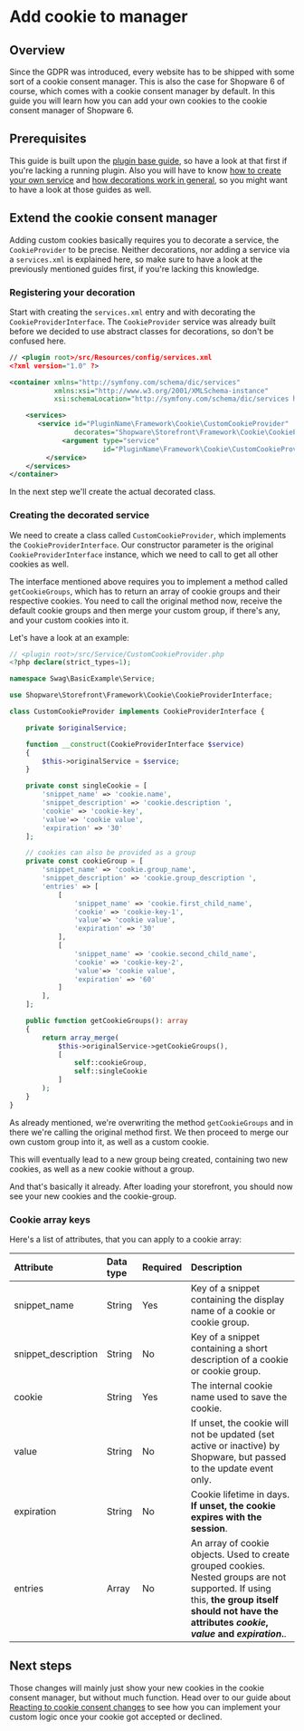 # Add cookie to manager

## Overview

Since the GDPR was introduced, every website has to be shipped with some sort of a cookie consent manager. This is also the case for Shopware 6 of course, which comes with a cookie consent manager by default. In this guide you will learn how you can add your own cookies to the cookie consent manager of Shopware 6.

## Prerequisites

This guide is built upon the [plugin base guide](../plugin-base-guide.md), so have a look at that first if you're lacking a running plugin. Also you will have to know [how to create your own service](../plugin-fundamentals/add-custom-service.md) and [how decorations work in general](../plugin-fundamentals/adjusting-service.md), so you might want to have a look at those guides as well.

## Extend the cookie consent manager

Adding custom cookies basically requires you to decorate a service, the `CookieProvider` to be precise. Neither decorations, nor adding a service via a `services.xml` is explained here, so make sure to have a look at the previously mentioned guides first, if you're lacking this knowledge.

### Registering your decoration

Start with creating the `services.xml` entry and with decorating the `CookieProviderInterface`. The `CookieProvider` service was already built before we decided to use abstract classes for decorations, so don't be confused here.

```xml
// <plugin root>/src/Resources/config/services.xml
<?xml version="1.0" ?>

<container xmlns="http://symfony.com/schema/dic/services"
           xmlns:xsi="http://www.w3.org/2001/XMLSchema-instance"
           xsi:schemaLocation="http://symfony.com/schema/dic/services http://symfony.com/schema/dic/services/services-1.0.xsd">

    <services>
       <service id="PluginName\Framework\Cookie\CustomCookieProvider"
                decorates="Shopware\Storefront\Framework\Cookie\CookieProviderInterface">
             <argument type="service" 
                       id="PluginName\Framework\Cookie\CustomCookieProvider.inner" />
         </service>
    </services>
</container>
```

In the next step we'll create the actual decorated class.

### Creating the decorated service

We need to create a class called `CustomCookieProvider`, which implements the `CookieProviderInterface`. Our constructor parameter is the original `CookieProviderInterface` instance, which we need to call to get all other cookies as well.

The interface mentioned above requires you to implement a method called `getCookieGroups`, which has to return an array of cookie groups and their respective cookies. You need to call the original method now, receive the default cookie groups and then merge your custom group, if there's any, and your custom cookies into it.

Let's have a look at an example:

```php
// <plugin root>/src/Service/CustomCookieProvider.php
<?php declare(strict_types=1);

namespace Swag\BasicExample\Service;

use Shopware\Storefront\Framework\Cookie\CookieProviderInterface;

class CustomCookieProvider implements CookieProviderInterface {

    private $originalService;

    function __construct(CookieProviderInterface $service)
    {
        $this->originalService = $service;
    }

    private const singleCookie = [
        'snippet_name' => 'cookie.name',
        'snippet_description' => 'cookie.description ',
        'cookie' => 'cookie-key',
        'value'=> 'cookie value',
        'expiration' => '30'
    ];

    // cookies can also be provided as a group
    private const cookieGroup = [
        'snippet_name' => 'cookie.group_name',
        'snippet_description' => 'cookie.group_description ',
        'entries' => [
            [
                'snippet_name' => 'cookie.first_child_name',
                'cookie' => 'cookie-key-1',
                'value'=> 'cookie value',
                'expiration' => '30'
            ],
            [
                'snippet_name' => 'cookie.second_child_name',
                'cookie' => 'cookie-key-2',
                'value'=> 'cookie value',
                'expiration' => '60'
            ]
        ],
    ];

    public function getCookieGroups(): array
    {
        return array_merge(
            $this->originalService->getCookieGroups(),
            [
                self::cookieGroup,
                self::singleCookie
            ]
        );
    }
}
```

As already mentioned, we're overwriting the method `getCookieGroups` and in there we're calling the original method first. We then proceed to merge our own custom group into it, as well as a custom cookie.

This will eventually lead to a new group being created, containing two new cookies, as well as a new cookie without a group.

And that's basically it already. After loading your storefront, you should now see your new cookies and the cookie-group.

### Cookie array keys

Here's a list of attributes, that you can apply to a cookie array:

| Attribute | Data type | Required | Description |
| :--- | :--- | :--- | :--- |
| snippet\_name | String | Yes | Key of a snippet containing the display name of a cookie or cookie group. |
| snippet\_description | String | No | Key of a snippet containing a short description of a cookie or cookie group. |
| cookie | String | Yes | The internal cookie name used to save the cookie. |
| value | String | No | If unset, the cookie will not be updated \(set active or inactive\) by Shopware, but passed to the update event only. |
| expiration | String | No | Cookie lifetime in days. **If unset, the cookie expires with the session**. |
| entries | Array | No | An array of cookie objects. Used to create grouped cookies. Nested groups are not supported. If using this, **the group itself should not have the attributes** _**cookie**_**,** _**value**_ **and** _**expiration**_**.**. |

## Next steps

Those changes will mainly just show your new cookies in the cookie consent manager, but without much function. Head over to our guide about [Reacting to cookie consent changes](reacting-to-cookie-consent-changes.md) to see how you can implement your custom logic once your cookie got accepted or declined.

